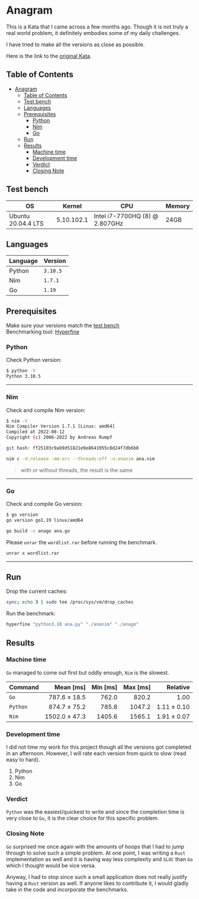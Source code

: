 # Anagram

This is a Kata that I came across a few months ago. Though it is not truly a real world problem, it definitely embodies some of my daily challenges.

I have tried to make all the versions as close as possible.

Here is the link to the [original Kata](http://codekata.com/kata/kata06-anagrams/).

## Table of Contents

- [Anagram](#anagram)
  - [Table of Contents](#table-of-contents)
  - [Test bench](#test-bench)
  - [Languages](#languages)
  - [Prerequisites](#prerequisites)
    - [Python](#python)
    - [Nim](#nim)
    - [Go](#go)
  - [Run](#run)
  - [Results](#results)
    - [Machine time](#machine-time)
    - [Development time](#development-time)
    - [Verdict](#verdict)
    - [Closing Note](#closing-note)

## Test bench

| OS                 | Kernel     | CPU                            | Memory |
| ------------------ | ---------- | ------------------------------ | ------ |
| Ubuntu 20.04.4 LTS | 5.10.102.1 | Intel i7-7700HQ (8) @ 2.807GHz | 24GB   |

## Languages

| Language | Version  |
| -------- | -------- |
| Python   | `3.10.5` |
| Nim      | `1.7.1`  |
| Go       | `1.19`   |

## Prerequisites

Make sure your versions match the [test bench](#test-bench)  
Benchmarking tool: [Hyperfine](https://github.com/sharkdp/hyperfine)

### Python

Check Python version:

```bash
$ python -V
Python 3.10.5
```

---

### Nim

Check and compile Nim version:

```bash
$ nim -V
Nim Compiler Version 1.7.1 [Linux: amd64]
Compiled at 2022-08-12
Copyright (c) 2006-2022 by Andreas Rumpf

git hash: ff25103c9ab9d51821e9e8641955c8d24f7db6b8
```

```bash
nim c -d:release -mm:orc --threads:off -o:ananim ana.nim
```

> with or without threads, the result is the same

---

### Go

Check and compile Go version:

```bash
$ go version
go version go1.19 linux/amd64
```

```bash
go build -o anago ana.go
```

Please `unrar` the `wordlist.rar` before running the benchmark.

```bash
unrar x wordlist.rar
```

---

## Run

Drop the current caches:

```bash
sync; echo 3 | sudo tee /proc/sys/vm/drop_caches
```

Run the benchmark:

```bash
hyperfine "python3.10 ana.py" "./ananim" "./anago"
```

## Results

### Machine time

`Go` managed to come out first but oddly enough, `Nim` is the slowest.

| Command  |     Mean [ms] | Min [ms] | Max [ms] |    Relative |
| :------- | ------------: | -------: | -------: | ----------: |
| `Go`     |  787.6 ± 18.5 |    762.0 |    820.2 |        1.00 |
| `Python` |  874.7 ± 75.2 |    785.8 |   1047.2 | 1.11 ± 0.10 |
| `Nim`    | 1502.0 ± 47.3 |   1405.6 |   1565.1 | 1.91 ± 0.07 |

### Development time

I did not time my work for this project though all the versions got completed in an afternoon. However, I will rate each version from quick to slow (read easy to hard).

1. Python
2. Nim
3. Go

### Verdict

`Python` was the easiest/quickest to write and since the completion time is very close to `Go`, it is the clear choice for this specific problem.

### Closing Note

`Go` surprised me once again with the amounts of hoops that I had to jump through to solve such a simple problem. At one point, I was writing a `Rust` implementation as well and it is having way less complexity and `SLOC` than `Go` which I thought would be vice versa.

Anyway, I had to stop since such a small application does not really justify having a `Rust` version as well. If anyone likes to contribute it, I would gladly take in the code and incorporate the benchmarks.
